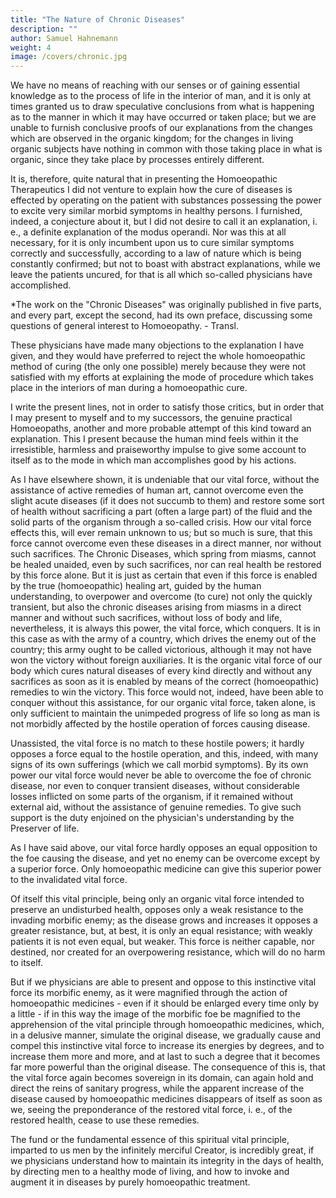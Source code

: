 ```yaml
---
title: "The Nature of Chronic Diseases"
description: ""
author: Samuel Hahnemann
weight: 4
image: /covers/chronic.jpg
---
```



We have no means of reaching with our senses or of gaining essential knowledge as to the process of life in the interior of man, and it is only at times granted us to draw speculative conclusions from what is happening as to the manner in which it may have occurred or taken place; but we are unable to furnish conclusive proofs of our explanations from the changes which are observed in the organic kingdom; for the changes in living organic subjects have nothing in common with those taking place in what is organic, since they take place by processes entirely different.

It is, therefore, quite natural that in presenting the Homoeopathic Therapeutics I did not venture to explain how the cure of diseases is effected by operating on the patient with substances possessing the power to excite very similar morbid symptoms in healthy persons. I furnished, indeed, a conjecture about it, but I did not desire to call it an explanation, i. e., a definite explanation of the modus operandi. Nor was this at all necessary, for it is only incumbent upon us to cure similar symptoms correctly and successfully, according to a law of nature which is being constantly confirmed; but not to boast with abstract explanations, while we leave the patients uncured, for that is all which so-called physicians have accomplished.

*The work on the "Chronic Diseases" was originally published in five parts, and every part, except the second, had its own preface, discussing some questions of general interest to Homoeopathy. - Transl.

These physicians have made many objections to the explanation I have given, and they would have preferred to reject the whole homoeopathic method of curing (the only one possible) merely because they were not satisfied with my efforts at explaining the mode of procedure which takes place in the interiors of man during a homoeopathic cure.

I write the present lines, not in order to satisfy those critics, but in order that I may present to myself and to my successors, the genuine practical Homoeopaths, another and more probable attempt of this kind toward an explanation. This I present because the human mind feels within it the irresistible, harmless and praiseworthy impulse to give some account to itself as to the mode in which man accomplishes good by his actions.

As I have elsewhere shown, it is undeniable that our vital force, without the assistance of active remedies of human art, cannot overcome even the slight acute diseases (if it does not succumb to them) and restore some sort of health without sacrificing a part (often a large part) of the fluid and the solid parts of the organism through a so-called crisis. How our vital force effects this, will ever remain unknown to us; but so much is sure, that this force cannot overcome even these diseases in a direct manner, nor without such sacrifices. The Chronic Diseases, which spring from miasms, cannot be healed unaided, even by such sacrifices, nor can real health be restored by this force alone. But it is just as certain that even if this force is enabled by the true (homoeopathic) healing art, guided by the human understanding, to overpower and overcome (to cure) not only the quickly transient, but also the chronic diseases arising from miasms in a direct manner and without such sacrifices, without loss of body and life, nevertheless, it is always this power, the vital force, which conquers. It is in this case as with the army of a country, which drives the enemy out of the country; this army ought to be called victorious, although it may not have won the victory without foreign auxiliaries. It is the organic vital force of our body which cures natural diseases of every kind directly and without any sacrifices as soon as it is enabled by means of the correct (homoeopathic) remedies to win the victory. This force would not, indeed, have been able to conquer without this assistance, for our organic vital force, taken alone, is only sufficient to maintain the unimpeded progress of life so long as man is not morbidly affected by the hostile operation of forces causing disease.

Unassisted, the vital force is no match to these hostile powers; it hardly opposes a force equal to the hostile operation, and this, indeed, with many signs of its own sufferings (which we call morbid symptoms). By its own power our vital force would never be able to overcome the foe of chronic disease, nor even to conquer transient diseases, without considerable losses inflicted on some parts of the organism, if it remained without external aid, without the assistance of genuine remedies. To give such support is the duty enjoined on the physician's understanding by the Preserver of life.

As I have said above, our vital force hardly opposes an equal opposition to the foe causing the disease, and yet no enemy can be overcome except by a superior force. Only homoeopathic medicine can give this superior power to the invalidated vital force.

Of itself this vital principle, being only an organic vital force intended to preserve an undisturbed health, opposes only a weak resistance to the invading morbific enemy; as the disease grows and increases it opposes a greater resistance, but, at best, it is only an equal resistance; with weakly patients it is not even equal, but weaker. This force is neither capable, nor destined, nor created for an overpowering resistance, which will do no harm to itself.

But if we physicians are able to present and oppose to this instinctive vital force its morbific enemy, as it were magnified through the action of homoeopathic medicines - even if it should be enlarged every time only by a little - if in this way the image of the morbific foe be magnified to the apprehension of the vital principle through homoeopathic medicines, which, in a delusive manner, simulate the original disease, we gradually cause and compel this instinctive vital force to increase its energies by degrees, and to increase them more and more, and at last to such a degree that it becomes far more powerful than the original disease. The consequence of this is, that the vital force again becomes sovereign in its domain, can again hold and direct the reins of sanitary progress, while the apparent increase of the disease caused by homoeopathic medicines disappears of itself as soon as we, seeing the preponderance of the restored vital force, i. e., of the restored health, cease to use these remedies.

The fund or the fundamental essence of this spiritual vital principle, imparted to us men by the infinitely merciful Creator, is incredibly great, if we physicians understand how to maintain its integrity in the days of health, by directing men to a healthy mode of living, and how to invoke and augment it in diseases by purely homoeopathic treatment.

